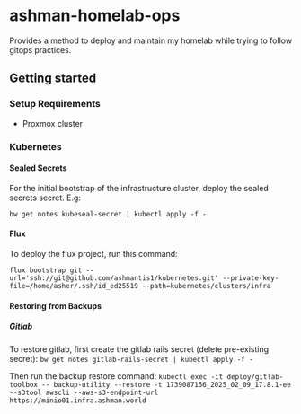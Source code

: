 # ashman-homelab-ops
Provides a method to deploy and maintain my homelab while trying to follow gitops practices. 
## Getting started
### Setup Requirements 
- Proxmox cluster

### Kubernetes
#### Sealed Secrets
For the initial bootstrap of the infrastructure cluster, deploy the sealed secrets secret. E.g:

`bw get notes kubeseal-secret | kubectl apply -f -`

#### Flux
To deploy the flux project, run this command:  

`flux bootstrap git --url='ssh://git@github.com/ashmantis1/kubernetes.git' --private-key-file=/home/asher/.ssh/id_ed25519 --path=kubernetes/clusters/infra`


#### Restoring from Backups
##### Gitlab
To restore gitlab, first create the gitlab rails secret (delete pre-existing secret):
`bw get notes gitlab-rails-secret | kubectl apply -f -`

Then run the backup restore command:
`kubectl exec -it deploy/gitlab-toolbox -- backup-utility --restore -t 1739087156_2025_02_09_17.8.1-ee --s3tool awscli --aws-s3-endpoint-url https://minio01.infra.ashman.world`
